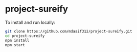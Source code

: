 # project-sureify

To install and run locally:

```bash
git clone https://github.com/mdasif312/project-sureify.git
cd project-sureify
npm install
npm start
```
